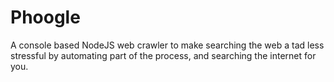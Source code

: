 # Phoogle
A console based NodeJS web crawler to make searching the web a tad less stressful by automating part of the process, and searching the internet for you.
